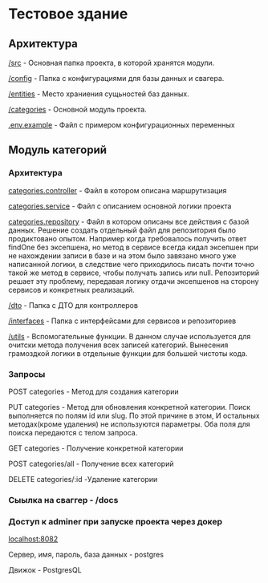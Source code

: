 # Тестовое здание
## Архитектура 
  [/src](./src/) - Основная папка проекта, в которой хранятся модули.

  [/config](./src/config/) - Папка с конфигурациями для базы данных и свагера.

  [/entities](./src/entities/) - Место храниения сущьностей баз данных.

  [/categories](./src/categories/) - Основной модуль проекта. 

  [.env.example]() - Файл с примером конфигурационных переменных

## Модуль категорий 
### Архитектура 
  [categories.controller](./src/categories/categories.controller.ts) - Файл в котором описана маршрутизация

  [categories.service](./src/categories/categories.service.ts) - Файл с описанием основной логики проекта

  [categories.repository](./src/categories/categories.repository.ts) - Файл в котором описаны все действия с базой данных. Решение создать отдельный файл для репозитория было продиктовано опытом. Например когда требовалось получить ответ findOne без эксепшена, но метод в сервисе всегда кидал эксепшен при не нахождении записи в базе и на этом было завязано много уже написанной логики, в следствие чего приходилось писать почти точно такой же метод в сервисе, чтобы получать запись или null. Репозиторий решает эту проблему, передавая логику отдачи эксепшенов на сторону сервисов и конкретных реализаций.

  [/dto](./src/categories/dto/) - Папка с ДТО для контроллеров 

  [/interfaces](./src/categories/interfaces/) - Папка с интерфейсами для сервисов и репозиториев

  [/utils](./src/categories/utils/) - Вспомогательные функции. В данном случае используется для очитски метода получения всех записей категорий. Вынесения грамоздкой логики в отдельные функции для большей чистоты кода.

### Запросы

  POST categories - Метод для создания категории

  PUT categories - Метод для обновления конкретной категории. Поиск выполняется по полям id или slug. По этой причине в этом, И остальных методах(кроме удаления) не используются параметры. Оба поля для поиска передаются с телом запроса.

  GET categories - Получение конкретной категории

  POST categories/all - Получение всех категорий 

  DELETE categories/:id -Удаление категории

### Сыылка на сваггер - /docs

### Доступ к adminer при запуске проекта через докер
[localhost:8082]()

Сервер, имя, пароль, база данных - postgres

Движок - PostgresQL